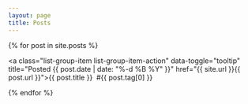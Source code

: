 ```yaml
---
layout: page
title: Posts
---
```


<div class="list-group">

{% for post in site.posts %}

<a class="list-group-item list-group-item-action" data-toggle="tooltip" title="Posted {{ post.date | date: "%-d %B %Y" }}" href="{{ site.url }}{{ post.url }}">{{ post.title }}</a>&nbsp;&nbsp;#{{ post.tag[0] }}

{% endfor %}

</div>
